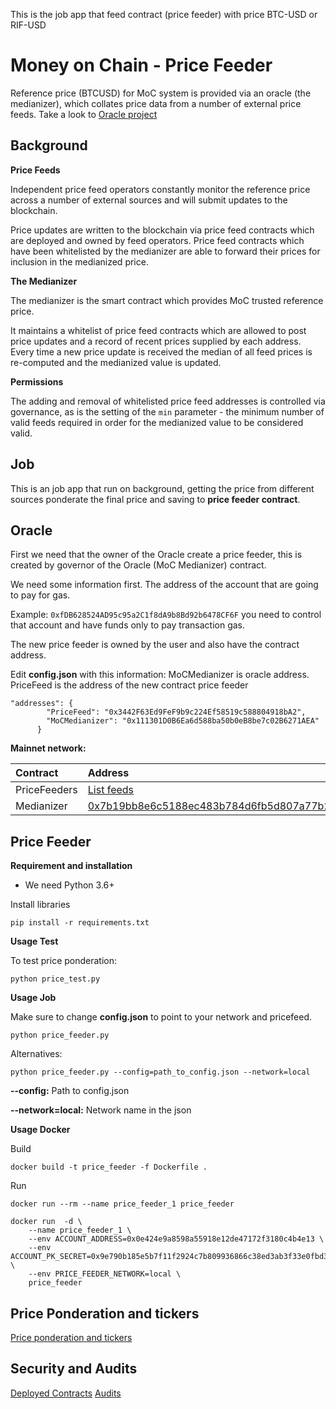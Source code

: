 This is the job app that feed contract (price feeder) with price BTC-USD
or RIF-USD

# Money on Chain - Price Feeder

Reference price (BTCUSD) for MoC system is provided via an oracle (the
medianizer), which collates price data from a number of external price
feeds. Take a look to
[Oracle project](https://github.com/money-on-chain/Amphiraos-Oracle)

## Background

**Price Feeds**

Independent price feed operators constantly monitor the reference price
across a number of external sources and will submit updates to the
blockchain.

Price updates are written to the blockchain via price feed contracts which are deployed and owned by feed operators. Price feed contracts which have been whitelisted by the medianizer are able to forward their prices for inclusion in the medianized price.

**The Medianizer**

The medianizer is the smart contract which provides MoC trusted reference price.

It maintains a whitelist of price feed contracts which are allowed to post price updates and a record of recent prices supplied by each address. Every time a new price update is received the median of all feed prices is re-computed and the medianized value is updated.

**Permissions**

The adding and removal of whitelisted price feed addresses is controlled via governance, as is the setting of the `min` parameter - the minimum number of valid feeds required in order for the medianized value to be considered valid.

## Job

This is an job app that run on background, getting the price from
different sources ponderate the final price and saving to **price feeder
contract**.


## Oracle

First we need that the owner of the Oracle create a price feeder, this
is created by governor of the Oracle (MoC Medianizer) contract.

We need some information first. The address of the account that are
going to pay for gas.

Example: `0xfDB628524AD95c95a2C1f8dA9b8Bd92b6478CF6F` you need to
control that account and have funds only to pay transaction gas.

The new price feeder is owned by the user and also have the contract
address. 

Edit **config.json** with this information: MoCMedianizer is oracle address.
PriceFeed is the address of the new contract price feeder

```
"addresses": {
        "PriceFeed": "0x3442F63Ed9FeF9b9c224Ef58519c588804918bA2",
        "MoCMedianizer": "0x111301D0B6Ea6d588ba50b0eB8be7c02B6271AEA"
      }
```

**Mainnet network:**


|  Contract  |  Address |
|:---|:---|
|  PriceFeeders  | [List feeds](https://blockscout.com/rsk/mainnet/address/0xf0abcc4cb0b46d9858704eb0c72d9735986b09cf/logs) |
|  Medianizer  | [0x7b19bb8e6c5188ec483b784d6fb5d807a77b21bf](https://blockscout.com/rsk/mainnet/address/0x7b19bb8e6c5188ec483b784d6fb5d807a77b21bf/contracts) |


## Price Feeder

**Requirement and installation**
 
*  We need Python 3.6+

Install libraries

`pip install -r requirements.txt`

**Usage Test**

To test price ponderation:

`python price_test.py`

**Usage Job**

Make sure to change **config.json** to point to your network and
pricefeed.

`python price_feeder.py`

Alternatives:

`python price_feeder.py --config=path_to_config.json --network=local`

**--config:** Path to config.json 

**--network=local:** Network name in the json


**Usage Docker**

Build

```
docker build -t price_feeder -f Dockerfile .
```

Run

```
docker run --rm --name price_feeder_1 price_feeder

docker run  -d \
    --name price_feeder_1 \    
    --env ACCOUNT_ADDRESS=0x0e424e9a8598a55918e12de47172f3180c4b4e13 \
    --env ACCOUNT_PK_SECRET=0x9e790b185e5b7f11f2924c7b809936866c38ed3ab3f33e0fbd3cfe791c2cdbd6 \
    --env PRICE_FEEDER_NETWORK=local \
    price_feeder
```


## Price Ponderation and tickers

[Price ponderation and tickers](https://github.com/money-on-chain/price-feeder/blob/master/docs/PRICE_PONDERATION.md)

## Security and Audits

[Deployed Contracts](https://github.com/money-on-chain/main-RBTC-contract/blob/master/docs/Contracts%20verification.md)
[Audits](https://github.com/money-on-chain/Audits)